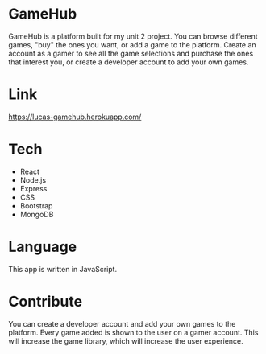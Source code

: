 # GameHub

GameHub is a platform built for my unit 2 project. You can browse different games, "buy" the ones you want, or add a game to the platform. Create an account as a gamer to see all the game selections and purchase the ones that interest you, or create a developer account to add your own games. 

# Link

https://lucas-gamehub.herokuapp.com/


# Tech

- React
- Node.js
- Express
- CSS
- Bootstrap
- MongoDB


# Language

 This app is written in JavaScript. 


 # Contribute

 You can create a developer account and add your own games to the platform. Every game added is shown to the user on a gamer account. This will increase the game library, which will increase the user experience.
